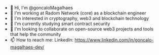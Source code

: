 - 👋 Hi, I'm @goncaloMagalhaes
- 🔨 I'm working at Radom Network (core) as a blockchain engineer
- 👀 I'm interested in cryptography, web3 and blockchain technology
- 🌱 I'm currently studying smart contract security
- 💞️ I'm looking to collaborate on open-source web3 projects and tools that help the community
- 📫 How to reach me: LinkedIn: https://www.linkedin.com/in/goncalo-magalhaes-dev/

<!---
goncaloMagalhaes/goncaloMagalhaes is a ✨ special ✨ repository because its `README.md` (this file) appears on your GitHub profile.
You can click the Preview link to take a look at your changes.
--->
